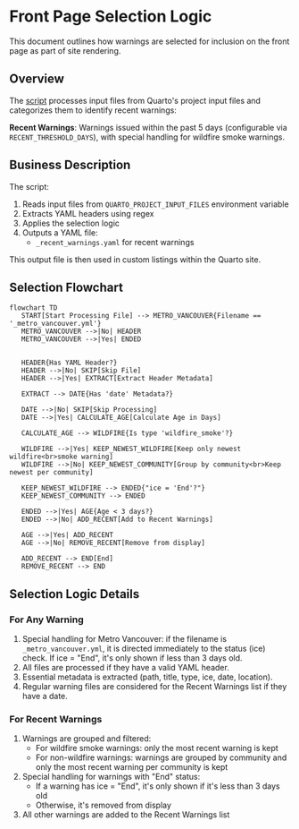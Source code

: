 # Front Page Selection Logic

This document outlines how warnings are selected for inclusion on the front page as part of site rendering.

## Overview

The [script](https://github.com/bcgov/aqwarnings/blob/main/frontend/construct_lists.py) processes input files from Quarto's project input files and categorizes them to identify recent warnings:

**Recent Warnings**: Warnings issued within the past 5 days (configurable via `RECENT_THRESHOLD_DAYS`), with special handling for wildfire smoke warnings.

## Business Description

The script:
1. Reads input files from `QUARTO_PROJECT_INPUT_FILES` environment variable
2. Extracts YAML headers using regex
3. Applies the selection logic
4. Outputs a YAML file:
   - `_recent_warnings.yaml` for recent warnings

This output file is then used in custom listings within the Quarto site.

## Selection Flowchart

```mermaid
flowchart TD
   START[Start Processing File] --> METRO_VANCOUVER{Filename == '_metro_vancouver.yml'}
   METRO_VANCOUVER -->|No| HEADER
   METRO_VANCOUVER -->|Yes| ENDED 


   HEADER{Has YAML Header?}
   HEADER -->|No| SKIP[Skip File]
   HEADER -->|Yes| EXTRACT[Extract Header Metadata]
    
   EXTRACT --> DATE{Has 'date' Metadata?}
    
   DATE -->|No| SKIP[Skip Processing]
   DATE -->|Yes| CALCULATE_AGE[Calculate Age in Days]
    
   CALCULATE_AGE --> WILDFIRE{Is type 'wildfire_smoke'?}
    
   WILDFIRE -->|Yes| KEEP_NEWEST_WILDFIRE[Keep only newest wildfire<br>smoke warning]
   WILDFIRE -->|No| KEEP_NEWEST_COMMUNITY[Group by community<br>Keep newest per community]
    
   KEEP_NEWEST_WILDFIRE --> ENDED{"ice = 'End'?"}
   KEEP_NEWEST_COMMUNITY --> ENDED
    
   ENDED -->|Yes| AGE{Age < 3 days?}
   ENDED -->|No| ADD_RECENT[Add to Recent Warnings]
    
   AGE -->|Yes| ADD_RECENT
   AGE -->|No| REMOVE_RECENT[Remove from display]
    
   ADD_RECENT --> END[End]
   REMOVE_RECENT --> END
```

## Selection Logic Details

### For Any Warning

1. Special handling for Metro Vancouver: if the filename is `_metro_vancouver.yml`, it is directed immediately to the status (ice) check. If ice = "End", it's only shown if less than 3 days old.
2. All files are processed if they have a valid YAML header.
3. Essential metadata is extracted (path, title, type, ice, date, location).
4. Regular warning files are considered for the Recent Warnings list if they have a date.

### For Recent Warnings

1. Warnings are grouped and filtered:
   - For wildfire smoke warnings: only the most recent warning is kept
   - For non-wildfire warnings: warnings are grouped by community and only the most recent warning per community is kept
2. Special handling for warnings with "End" status:
   - If a warning has ice = "End", it's only shown if it's less than 3 days old
   - Otherwise, it's removed from display
3. All other warnings are added to the Recent Warnings list
